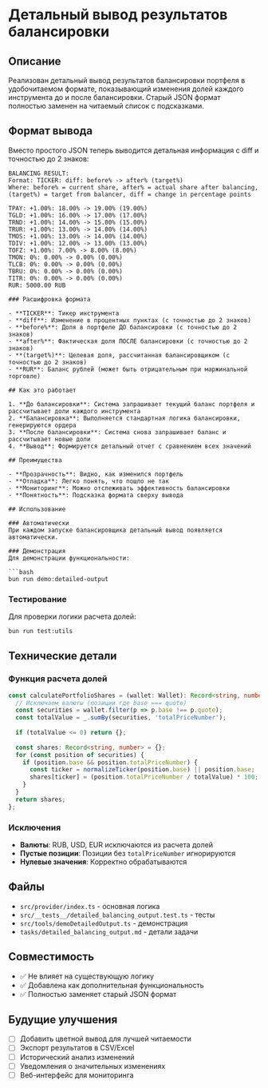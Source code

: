 # Детальный вывод результатов балансировки

## Описание

Реализован детальный вывод результатов балансировки портфеля в удобочитаемом формате, показывающий изменения долей каждого инструмента до и после балансировки. Старый JSON формат полностью заменен на читаемый список с подсказками.

## Формат вывода

Вместо простого JSON теперь выводится детальная информация с diff и точностью до 2 знаков:

```
BALANCING RESULT:
Format: TICKER: diff: before% -> after% (target%)
Where: before% = current share, after% = actual share after balancing, (target%) = target from balancer, diff = change in percentage points

TPAY: +1.00%: 18.00% -> 19.00% (19.00%)
TGLD: +1.00%: 16.00% -> 17.00% (17.00%)
TRND: +1.00%: 14.00% -> 15.00% (15.00%)
TRUR: +1.00%: 13.00% -> 14.00% (14.00%)
TMOS: +1.00%: 13.00% -> 14.00% (14.00%)
TDIV: +1.00%: 12.00% -> 13.00% (13.00%)
TOFZ: +1.00%: 7.00% -> 8.00% (8.00%)
TMON: 0%: 0.00% -> 0.00% (0.00%)
TLCB: 0%: 0.00% -> 0.00% (0.00%)
TBRU: 0%: 0.00% -> 0.00% (0.00%)
TITR: 0%: 0.00% -> 0.00% (0.00%)
RUR: 5000.00 RUB

### Расшифровка формата

- **TICKER**: Тикер инструмента
- **diff**: Изменение в процентных пунктах (с точностью до 2 знаков)
- **before%**: Доля в портфеле ДО балансировки (с точностью до 2 знаков)
- **after%**: Фактическая доля ПОСЛЕ балансировки (с точностью до 2 знаков)
- **(target%)**: Целевая доля, рассчитанная балансировщиком (с точностью до 2 знаков)
- **RUR**: Баланс рублей (может быть отрицательным при маржинальной торговле)

## Как это работает

1. **До балансировки**: Система запрашивает текущий баланс портфеля и рассчитывает доли каждого инструмента
2. **Балансировка**: Выполняется стандартная логика балансировки, генерируются ордера
3. **После балансировки**: Система снова запрашивает баланс и рассчитывает новые доли
4. **Вывод**: Формируется детальный отчет с сравнением всех значений

## Преимущества

- **Прозрачность**: Видно, как изменился портфель
- **Отладка**: Легко понять, что пошло не так
- **Мониторинг**: Можно отслеживать эффективность балансировки
- **Понятность**: Подсказка формата сверху вывода

## Использование

### Автоматически
При каждом запуске балансировщика детальный вывод появляется автоматически.

### Демонстрация
Для демонстрации функциональности:

```bash
bun run demo:detailed-output
```

### Тестирование
Для проверки логики расчета долей:

```bash
bun run test:utils
```

## Технические детали

### Функция расчета долей
```typescript
const calculatePortfolioShares = (wallet: Wallet): Record<string, number> => {
  // Исключаем валюты (позиции где base === quote)
  const securities = wallet.filter(p => p.base !== p.quote);
  const totalValue = _.sumBy(securities, 'totalPriceNumber');
  
  if (totalValue <= 0) return {};
  
  const shares: Record<string, number> = {};
  for (const position of securities) {
    if (position.base && position.totalPriceNumber) {
      const ticker = normalizeTicker(position.base) || position.base;
      shares[ticker] = (position.totalPriceNumber / totalValue) * 100;
    }
  }
  return shares;
};
```

### Исключения
- **Валюты**: RUB, USD, EUR исключаются из расчета долей
- **Пустые позиции**: Позиции без `totalPriceNumber` игнорируются
- **Нулевые значения**: Корректно обрабатываются

## Файлы

- `src/provider/index.ts` - основная логика
- `src/__tests__/detailed_balancing_output.test.ts` - тесты
- `src/tools/demoDetailedOutput.ts` - демонстрация
- `tasks/detailed_balancing_output.md` - детали задачи

## Совместимость

- ✅ Не влияет на существующую логику
- ✅ Добавлена как дополнительная функциональность
- ✅ Полностью заменяет старый JSON формат

## Будущие улучшения

- [ ] Добавить цветной вывод для лучшей читаемости
- [ ] Экспорт результатов в CSV/Excel
- [ ] Исторический анализ изменений
- [ ] Уведомления о значительных изменениях
- [ ] Веб-интерфейс для мониторинга
